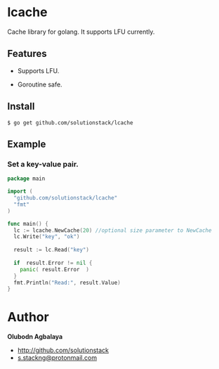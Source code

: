 # lcache

Cache library for golang. It supports LFU currently.

## Features

* Supports  LFU.

* Goroutine safe.

## Install

```
$ go get github.com/solutionstack/lcache
```

## Example

### Set a key-value pair.

```go
package main

import (
  "github.com/solutionstack/lcache"
  "fmt"
)

func main() {
  lc := lcache.NewCache(20) //optional size parameter to NewCache
  lc.Write("key", "ok")
  
  result := lc.Read("key")
  
  if  result.Error != nil {
    panic( result.Error  )
  }
  fmt.Println("Read:", result.Value)
}

```


# Author

**Olubodn Agbalaya**

* <http://github.com/solutionstack>
* <s.stackng@protonmail.com>
